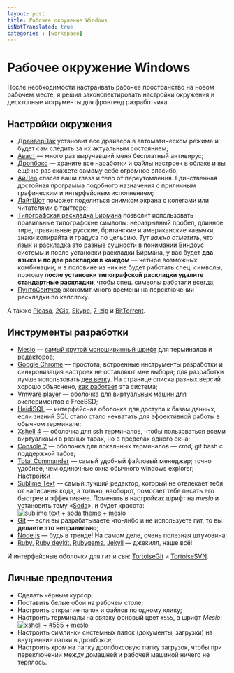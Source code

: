 ```yaml
---
layout: post
title: Рабочее окружение Windows
isNotTranslated: true
categories : [workspace]
---
```


Рабочее окружение Windows
================================================================================

После необходимости настраивать рабочее пространство на новом рабочем месте, я
решил законспектировать настройки окружения и десктопные иструменты для
фронтенд разработчика.

## Настройки окружения ##

* [ДрайверПак][17] установит все драйвера в автоматическом режиме и будет сам
следить за их актуальным состоянием;
* [Аваст][3] — много раз выручавший меня бесплатный антивирус;
* [Дропбокс][18] — храните все наработки и файлы настроек в облаке и вы ещё
не раз скажете самому себе огромное спасибо;
* [АйЛео][19] спасёт ваши глаза и тело от переутомления. Единственная достойная
программа подобного назначения с приличным графическим и интерфейсным
исполнением;
* [ЛайтШот][23] поможет поделиться снимком экрана с колегами или читателями в
твиттере;
* [Типографская раскладка Бирмана][25] позволит использовать правильные
типографские символы: неразрывный пробел, длинное тире, правильные русские,
британские и американские кавычки, знаки копирайта и градуса по цельсию. *Тут
важно отметить*, что язык и раскладка это разные сущности в понимании Виндоус
системы и после установки раскладки Бирмана, у вас будет **два языка и по две
раскладки в каждом** — четыре возможных комбинации, и в половине из них не будет
работать спец. символы, поэтому **после установки типографской раскладки удалите
стандартные раскладки**, чтобы спец. символы работали всегда;
* [ПунтоСвитчер][26] экономит много времени на переключении раскладки по
капслоку.

А также [Picasa][20], [2Gis][15], [Skype][16], [7-zip][21] и [BitTorrent][22].


## Инструменты разработки ##

* [Meslo][1] — [самый крутой моноширинный шрифт][2] для терминалов и редакторов;
* [Google Chrome][7] — простота, встроенные инструменты разработки и
синхронизация настроек не оставляют мне выбора; для разработки лучше
использовать [дев ветку][8]. На странице списка разных версий хорошо
объяснено, [как работает][9] эта система;
* [Vmware player][4] — оболочка для виртуальных машин для экспериментов с
FreeBSD;
* [HeidiSQL][14] — интерфейсная оболочка для доступа к базам данных, если знаний
SQL стало стало нехватать для эффективной работы в обычном терминале;
* [Xshell 4][5] — оболочка для ssh терминалов, чтобы пользоваться всеми
виртуалками в разных табах, но в пределах одного окна;
* [Console 2][13] — оболочка для локальных терминалов — cmd, git bash с
поддержкой табов;
* [Total Commander][6] — самый удобный файловый менеджер; точно удобнее, чем
одиночные окна обычного windows explorer; [Настройки][35]
* [Sublime Text][10] — самый лучший редактор, который не отвлекает тебя от
написания кода, а только, наоборот, помогает тебе писать его быстрее и
эффективнее. Поменять в настройках шрифт на *meslo* и установить
тему «[Soda][11]», и будет красота:  
[![sublime text + soda theme + meslo][12]][12]
* [Git][24] — если вы разрабатываете что-либо и не используете гит, то вы
**делаете это неправильно**;
* [Node.js][27] — будь в тренде! На самом деле, очень полезная штуковина;
* [Ruby][28], [Ruby devkit][29], [Rubygems][30], [Jekyll][31] —
джекилл, наше всё!

И интерфейсные оболочки для гит и свн: [TortoiseGit][32] и [TortoiseSVN][33].

## Личные предпочтения ##

* Сделать чёрным курсор;
* Поставить белые обои на рабочем столе;
* Настроить открытие папок и файлов по одному клику;
* Настроить терминалы на связку фоновый цвет `#555`, а шрифт *Meslo*:  
[![xshell + #555 + meslo][34]][34]
* Настроить симлинки системных папок (документы, загрузки) на внутренние папки
в дропбоксе;
* Настроить хром на папку дропбоксовую папку загрузок, чтобы при переключении
между домашней и рабочей машиной ничего не терялось.



[1]: https://github.com/andreberg/Meslo-Font "Meslo LG"
[2]: /meslo/ "Meslo"
[3]: http://www.avast.com/ "Avast"
[4]: https://www.vmware.com/products/player/ "VMware Player"
[5]: http://www.netsarang.com/products/xsh_detail.html "Xshell 4"
[6]: http://www.ghisler.com/ "Total Commander"
[7]: https://www.google.com/intl/en/chrome/browser/ "Chrome"
[8]: https://www.google.com/intl/en/chrome/browser/index.html?extra=devchannel#eula "Chrome Dev"
[9]: http://www.chromium.org/getting-involved/dev-channel#TOC-How-do-I-choose-which-channel-to-use- "How do I choose which channel to use?"
[10]: http://www.sublimetext.com/ "Sublime Text is a sophisticated text editor for code, markup and prose."
[11]: https://github.com/buymeasoda/soda-theme "Dark and light custom UI themes for Sublime Text 2"
[12]: http://i.imgur.com/J7mitSR.png
[13]: http://sourceforge.net/projects/console/ "Console is a Windows console window enhancement."
[14]: http://www.heidisql.com/ "HeidiSQL is a lightweight, Windows based application for managing MySQL and Microsoft SQL databases."
[15]: http://2gis.ru/ "Бесплатный справочник организаций с картой города"
[16]: http://www.skype.com/ru/ "Skype"
[17]: http://drp.su/ru/ "программа для автоматической установки, обновления и поиска драйверов"
[18]: https://www.dropbox.com/ "Dropbox"
[19]: http://eyeleo.com/ "handy PC application that regularly reminds you to take short breaks for your eyes"
[20]: http://picasa.google.com/ "Picasa"
[21]: http://www.7-zip.org/ "file archiver with a high compression ratio"
[22]: http://www.bittorrent.com/ "BitTorrent"
[23]: http://skillbrains.com/ "The fastest way to do a customizable screenshot"
[24]: http://git-scm.com/ "git --everything-is-local"
[25]: http://ilyabirman.ru/projects/typography-layout/ "Типографская раскладка Ильи Бирмана"
[26]: http://punto.yandex.ru/ "Punto Switcher"
[27]: http://nodejs.org/ "nodejs"
[28]: http://rubyinstaller.org/ "Ruby"
[29]: https://github.com/oneclick/rubyinstaller/wiki/Development-Kit "Ruby installer for windows"
[30]: https://rubygems.org/ "Ruby gems"
[31]: http://jekyllrb.com/ "Jekyll"
[32]: https://code.google.com/p/tortoisegit/ "TortoiseGIT"
[33]: http://tortoisesvn.net/ "TortoiseSVN"
[34]: http://img855.imageshack.us/img855/3728/9931e1ef5e8445a58c08715.png
[35]: https://gist.github.com/matmuchrapna/5035926 "Total Commander configuration file"
